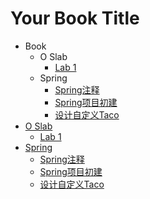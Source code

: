 # Your Book Title

- Book
  - O Slab
    * [Lab 1](_book/OSlab/lab1.md)
  - Spring
    * [Spring注释](_book/Spring/Spring注释.md)
    * [Spring项目初建](_book/Spring/Spring项目初建.md)
    * [设计自定义Taco](_book/Spring/设计自定义Taco.md)
- [O Slab](OSlab/README.md)
  * [Lab 1](OSlab/lab1.md)
- [Spring](Spring/README.md)
  * [Spring注释](Spring/Spring注释.md)
  * [Spring项目初建](Spring/Spring项目初建.md)
  * [设计自定义Taco](Spring/设计自定义Taco.md)
